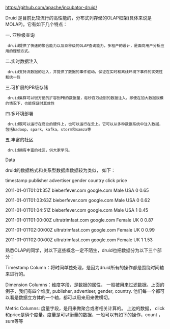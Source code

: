 https://github.com/apache/incubator-druid/

Druid 是目前比较流行的高性能的，分布式列存储的OLAP框架\(具体来说是MOLAP\)。它有如下几个特点：

一. 亚秒级查询

```
 druid提供了快速的聚合能力以及亚秒级的OLAP查询能力，多租户的设计，是面向用户分析应用的理想方式。
```

二.实时数据注入

```
 druid支持流数据的注入，并提供了数据的事件驱动，保证在实时和离线环境下事件的实效性和统一性
```

三.可扩展的PB级存储

```
 druid集群可以很方便的扩容到PB的数据量，每秒百万级别的数据注入。即便在加大数据规模的情况下，也能保证时其效性
```

四.多环境部署

```
 druid既可以运行在商业的硬件上，也可以运行在云上。它可以从多种数据系统中注入数据，包括hadoop，spark，kafka，storm和samza等
```

五.丰富的社区

```
 druid拥有丰富的社区，供大家学习。
```

Data

druid的数据格式和关系型数据库数据较为类似， 如下：

timestamp             publisher          advertiser  gender  country  click  price

2011-01-01T01:01:35Z  bieberfever.com    google.com  Male    USA      0      0.65

2011-01-01T01:03:63Z  bieberfever.com    google.com  Male    USA      0      0.62

2011-01-01T01:04:51Z  bieberfever.com    google.com  Male    USA      1      0.45

2011-01-01T01:00:00Z  ultratrimfast.com  google.com  Female  UK       0      0.87

2011-01-01T02:00:00Z  ultratrimfast.com  google.com  Female  UK       0      0.99

2011-01-01T02:00:00Z  ultratrimfast.com  google.com  Female  UK       1      1.53

熟悉OLAP的同学，对以下这些概念一定不陌生，druid也把数据分为以下三个部分：

Timestamp Column：将时间单独处理，是因为druid所有的操作都是围绕时间轴来进行的。

Dimension Columns：维度字段，是数据的属性， 一般被用来过滤数据。上面的例子，我们有四个维度, publisher, advertiser, gender, country.  他们每一个都可以看是数据立方体的一个轴，都可以用来用来做横切。

Metric Columns: 度量字段，是用来做聚合或者相关计算的。 上边的数据， click和price是俩个度量。度量是可以衡量的数据，一般可以有如下的操作，count ，sum等等

